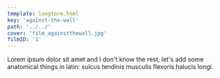 ```yaml
---
template: longform.html
key: 'against-the-wall'
path: '../../'
cover: 'film_againstthewall.jpg'
filmID: '1'
---
```


Lorem ipsum dolor sit amet and I don't know the rest, let's add some anatomical things in latin: sulcus tendinis musculis flexoris halucis longi.